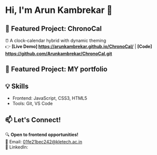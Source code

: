 # Hi, I'm Arun Kambrekar 👋

## 🚀 Featured Project: ChronoCal
⏰ A clock-calendar hybrid with dynamic theming  
👉 **[Live Demo] https://arunkambrekar.github.io/ChronoCal/**    | **[Code]   https://github.com/Arunkambrekar/ChronoCal.git**

## 🚀 Featured Project: MY portfolio
 

## 💡 Skills
- Frontend: JavaScript, CSS3, HTML5  
- Tools: Git, VS Code  

## 📫 Let's Connect!
🔍 **Open to frontend opportunities!**  
📧 Email: 01fe21bec242@kletech.ac.in  
🔗 LinkedIn:   
